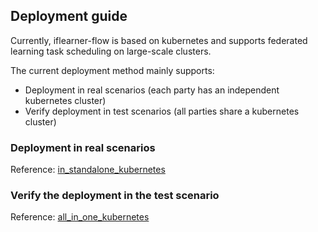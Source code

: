 ## Deployment guide

Currently, iflearner-flow is based on kubernetes and supports federated learning task scheduling on large-scale clusters.

The current deployment method mainly supports:
- Deployment in real scenarios (each party has an independent kubernetes cluster)
- Verify deployment in test scenarios (all parties share a kubernetes cluster)

### Deployment in real scenarios
Reference: [in_standalone_kubernetes](in_standalone_kubernetes/README.md)

### Verify the deployment in the test scenario
Reference: [all_in_one_kubernetes](all_in_one_kubernetes/README.md)